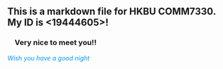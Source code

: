 ## This is a markdown file for HKBU COMM7330. My ID is <19444605>!

### &emsp;Very nice to meet you!!


<font color=#0099FF>*Wish you have a good night*</font>

